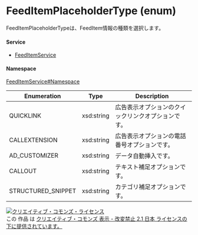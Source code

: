 

# FeedItemPlaceholderType (enum)

FeedItemPlaceholderTypeは、FeedItem情報の種類を選択します。

#### Service

+ [FeedItemService](../../services/FeedItemService.md)

#### Namespace

[FeedItemService#Namespace](../../services/FeedItemService.md#namespace)

| Enumeration  |       Type       |          Description          |
| ------------ | ---------------- | ----------------------------- |
| QUICKLINK | xsd:string | 広告表示オプションのクイックリンクオプションです。 |
| CALLEXTENSION | xsd:string | 広告表示オプションの電話番号オプションです。 |
| AD_CUSTOMIZER | xsd:string | データ自動挿入です。 |
| CALLOUT | xsd:string | テキスト補足オプションです。 |
| STRUCTURED_SNIPPET | xsd:string | カテゴリ補足オプションです。 |

<a rel="license" href="http://creativecommons.org/licenses/by-nd/2.1/jp/"><img alt="クリエイティブ・コモンズ・ライセンス" style="border-width:0" src="https://i.creativecommons.org/l/by-nd/2.1/jp/88x31.png" /></a><br />この 作品 は <a rel="license" href="http://creativecommons.org/licenses/by-nd/2.1/jp/">クリエイティブ・コモンズ 表示 - 改変禁止 2.1 日本 ライセンスの下に提供されています。</a>
